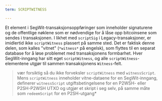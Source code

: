 ```yaml
---
term: SCRIPTWITNESS

---
```

Et element i SegWit-transaksjonsoppføringer som inneholder signaturene og de offentlige nøklene som er nødvendige for å låse opp bitcoinsene som sendes i transaksjonen. I likhet med `scriptSig` i Legacy-transaksjoner, er imidlertid ikke `scriptWitness` plassert på samme sted. Det er faktisk denne delen, som kalles "vitnet" (`*witness*` på engelsk), som flyttes til en separat database for å løse problemet med transaksjonens formbarhet. Hver SegWit-inngang har sitt eget `scriptWitness`, og alle `scriptWitness`-elementene utgjør til sammen transaksjonens `Witness`-felt.

> vær forsiktig så du ikke forveksler `scriptWitness` med `witnessScript`. Mens `scriptWitness` inneholder vitne-dataene for en SegWit-inngang, definerer `witnessScript` utgiftsbetingelsene for en P2WSH- eller P2SH-P2WSH UTXO og utgjør et skript i seg selv, på samme måte som `redeemScript` for en P2SH-utgang*